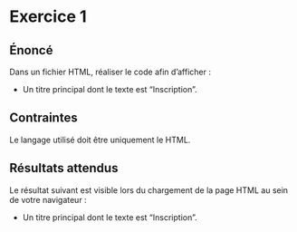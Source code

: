 # Exercice 1

## Énoncé

Dans un fichier HTML, réaliser le code afin d’afficher :

- Un titre principal dont le texte est “Inscription”.

## Contraintes

Le langage utilisé doit être uniquement le HTML.

## Résultats attendus

Le résultat suivant est visible lors du chargement de la page HTML au sein de votre navigateur :

- Un titre principal dont le texte est “Inscription”.